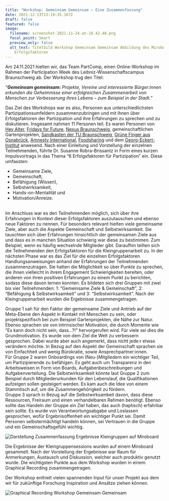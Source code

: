 ```yaml
---
title: "Workshop: Gemeinsam Gemeinsam – Eine Zusammenfassung"
date: 2021-12-13T13:19:35.167Z
draft: false
featured: false
image:
  filename: screenshot-2021-11-24-at-18.42.40.png
  focal_point: Smart
  preview_only: false
  alt_text: Titelbild Workshop Gemeinsam Gemeinsam Abbildung des Miroboards mit
    Erfolgsfaktoren
---
```

Am 24.11.2021 hielten wir, das Team PartComp, einen Online-Workshop im Rahmen der Participation Week des Leibniz-Wissenschaftscampus Braunschweig ab. Der Workshop trug den Titel:

*“**Gemeinsam gemeinsam:** Projekte, Vereine und interessierte Bürger:innen erkunden die Geheimnisse einer erfolgreichen Zusammenarbeit von Menschen zur Verbesserung ihres Lebens – zum Beispiel in der Stadt.”*

Das Ziel des Workshops war es also, Personen aus unterschiedlichsten Partizipationsumfeldern zusammenzubringen und mit ihnen über Erfolgsfaktoren der Partizipation und ihre Erfahrungen zu sprechen und zu diskutieren. Insgesamt nahmen 11 Personen teil. Es waren Personen von [Hey Alter](https://heyalter.com/ "https\://heyalter.com/"), [Fridays for Future](https://fff-braunschweig.de/ "https\://fff-braunschweig.de/"), [Nexus Braunschweig](https://www.dasnexus.de/ "https\://www.dasnexus.de/"), gemeinschaftlichen Gartenprojekten, [Sandkasten der TU Braunschweig](https://www.sandkasten.tu-braunschweig.de/ "https\://www.sandkasten.tu-braunschweig.de/"), [Grüne Finger aus Osnabrück](https://gruene-finger.de/projekt/ "https\://gruene-finger.de/projekt/"), [Amnesty International](https://www.amnesty.de/ "https\://www.amnesty.de/"), [Foodsharing](https://foodsharing.de/ "https\://foodsharing.de/") und dem [Georg-Eckert-Institut](http://www.gei.de/home.html "http\://www.gei.de/home.html") anwesend. Nach einer Einleitung und Vorstellung der einzelnen Teilnehmenden, führte Dr. Susanne Robra-Brissantz in Form eines kurzen Impulsvortrags in das Thema “6 Erfolgsfaktoren für Partizipation” ein. Diese umfassten:

* Gemeinsame Ziele,
* Gemeinschaft,
* Befähigung (Wissen),
* Selbstwirksamkeit,
* Hands-on-Mentalität und
* Motivation/Anreize.  

\
Im Anschluss war es den Teilnehmenden möglich, sich über ihre Erfahrungen in Kontext dieser Erfolgsfaktoren auszutauschen und ebenso neue Faktoren zu nennen. Für besonders relevant hielten viele gemeinsame Ziele, aber auch die Aspekte Gemeinschaft und Selbstwirksamkeit. Sie tauschten sich über Erfahrungen hinsichtlich der gemeinsamen Ziele aus und dass es in manchen Situation schwierig war diese zu bestimmen. Zum Beispiel, wenn es häufig wechselnde Mitglieder gibt. Daraufhin teilten sich die Teilnehmenden den Erfolgsfaktoren für die Kleingruppenarbeit zu. In der nächsten Phase war es das Ziel für die einzelnen Erfolgsfaktoren Handlungsanweisungen anhand der Erfahrungen der Teilnehmenden zusammenzutragen. Sie hatten die Möglichkeit so über Punkte zu sprechen, die ihnen vielleicht in ihrem Engagement Schwierigkeiten bereiten, oder anderen von ihren positiven Erfahrungen zu einem Punkt zu berichten, sodass diese davon lernen konnten. Es bildeten sich drei Gruppen mit zwei bis vier Teilnehmenden: 1: “Gemeinsame Ziele & Gemeinschaft”, 2: “Befähigung & Selbstwirksamkeit” und 3: “Selbstwirksamkeit”. Nach der Kleingruppenarbeit wurden die Ergebnisse zusammengetragen.

Gruppe 1 sah für den Faktor der gemeinsame Ziele und Antrieb auf der Meta-Ebene den Aspekt in Kontakt mit Menschen zu sein, oder projektspezifisch bei zum Beispiel Gartenprojekten, die Nähe zur Natur. Ebenso sprachen sie von intrinsischer Motivation, die durch Momente wie “Es kann doch nicht sein, dass…?!” hervorgerufen wird. Für viele sei dies die Grundmotivation. Es wurde von dem Ziel die Welt zu verbessern gesprochen. Dabei wurde aber auch angemerkt, dass nicht jede:r etwas verändern möchte. In Bezug auf den Aspekt der Gemeinschaft sprachen sie von Einfachheit und wenig Bürokratie, sowie Ansprechpartner:innen.\
Für Gruppe 2 waren Onboardings von (Neu-)Mitgliedern ein wichtiger Teil, um Partizipierende zu befähigen. Es geht auch um Transparenz in den Arbeitsweisen in Form von Boards, Aufgabenbeschreibungen und Aufgabenverteilung. Die Selbstwirksamkeit könnte laut Gruppe 2 zum Beispiel durch Mitgliederurkunden für den Lebenslauf, die Qualifikationen aufzeigen sollen gesteigert werden. Es kam auch die Idee von einem Stammtisch auf, um die Zusammengehörigkeit zu fördern.\
Gruppe 3 sprach in Bezug auf die Selbstwirksamkeit davon, dass diese Ressourcen, Freiraum und einen verhandelbaren Rahmen benötigt. Ebenso sollte das Handeln der Gruppe ein Ziel haben, das auch (haptisch) erfahrbar sein sollte. Es wurde von Verantwortungsabgabe und Loslassen gesprochen, wofür Ergebnisoffenheit ein wichtiger Punkt sei. Damit Personen selbstermächtigt handeln können, sei Vertrauen in die Gruppe und ein Gemeinschaftsgefühl wichtig.

![Darstellung Zusammenfassung Ergebnisse Kleingruppen auf Miroboard](screenshot-2021-11-29-at-11.26.38.png "Zusammenfassung Ergebnisse Kleingruppen")

Die Ergebnisse der Kleingruppensessions wurden auf einem Miroboard gesammelt. Nach der Vorstellung der Ergebnisse war Raum für Anmerkungen, Austausch und Diskussion, welcher auch produktiv genutzt wurde. Die wichtigsten Punkte aus dem Workshop wurden in einem Graphical Recording zusammengetragen.

Der Workshop enthielt vielen spannenden Input für unser Projekt aus dem wir für zukünftige Forschung Inspiration und Ansätze ziehen können.

![Graphical Recording Workshop Gemeinsam Gemeinsam](05_gr_participationweek_3_gemeinsam_gemeinsam.jpg "Graphical Recording Workshop von Seda Dimiriz")